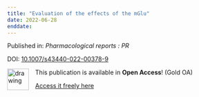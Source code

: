 ```yaml
---
title: "Evaluation of the effects of the mGlu"
date: 2022-06-28
enddate:
---
```


Published in: *Pharmacological reports : PR*

DOI: [10.1007/s43440-022-00378-9](https://doi.org/10.1007/s43440-022-00378-9)

<img src="https://upload.wikimedia.org/wikipedia/commons/thumb/7/77/Open_Access_logo_PLoS_transparent.svg/800px-Open_Access_logo_PLoS_transparent.svg.png" alt="drawing" width="50" align="left"/> &nbsp;&nbsp;&nbsp;This publication is available in **Open Access**! (Gold OA)

&nbsp;&nbsp;&nbsp;[Access it freely here](https://doi.org/10.1016/j.neuroimage.2022.119415
)

